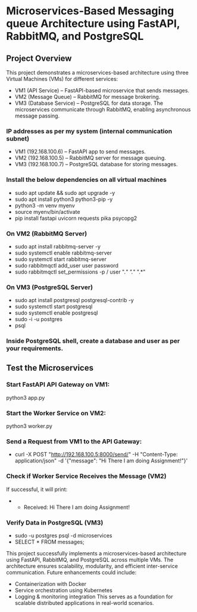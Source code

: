 # Microservices-Based Messaging queue Architecture using FastAPI, RabbitMQ, and PostgreSQL

## Project Overview

This project demonstrates a microservices-based architecture using three Virtual Machines (VMs) for different services:
- VM1 (API Service) – FastAPI-based microservice that sends messages.
- VM2 (Message Queue) – RabbitMQ for message brokering.
- VM3 (Database Service) – PostgreSQL for data storage.
The microservices communicate through RabbitMQ, enabling asynchronous message passing.

### IP addresses as per my system (internal communication subnet)
- VM1 (192.168.100.6) – FastAPI app to send messages.
- VM2 (192.168.100.5) – RabbitMQ server for message queuing.
- VM3 (192.168.100.7) – PostgreSQL database for storing messages.

### Install the below dependencies on all virtual machines
- sudo apt update && sudo apt upgrade -y
- sudo apt install python3 python3-pip -y
- python3 -m venv myenv
- source myenv/bin/activate
- pip install fastapi uvicorn requests pika psycopg2

### On VM2 (RabbitMQ Server)
- sudo apt install rabbitmq-server -y
- sudo systemctl enable rabbitmq-server
- sudo systemctl start rabbitmq-server
- sudo rabbitmqctl add_user user password
- sudo rabbitmqctl set_permissions -p / user ".*" ".*" ".*"

### On VM3 (PostgreSQL Server)
- sudo apt install postgresql postgresql-contrib -y
- sudo systemctl start postgresql
- sudo systemctl enable postgresql
- sudo -i -u postgres
- psql

### Inside PostgreSQL shell, create a database and user as per your requirements.

## Test the Microservices

### Start FastAPI API Gateway on VM1:
python3 app.py

### Start the Worker Service on VM2:
python3 worker.py

### Send a Request from VM1 to the API Gateway:
- curl -X POST "http://192.168.100.5:8000/send/" -H "Content-Type: application/json" -d '{"message": "Hi There I am doing Assignment!"}'

### Check if Worker Service Receives the Message (VM2)
If successful, it will print:
- - Received: Hi There I am doing Assignment!

### Verify Data in PostgreSQL (VM3)
- sudo -u postgres psql -d microservices
- SELECT * FROM messages;



This project successfully implements a microservices-based architecture using FastAPI, RabbitMQ, and PostgreSQL across multiple VMs. The architecture ensures scalability, modularity, and efficient inter-service communication.
Future enhancements could include:
- Containerization with Docker
- Service orchestration using Kubernetes
- Logging & monitoring integration
This serves as a foundation for scalable distributed applications in real-world scenarios.
